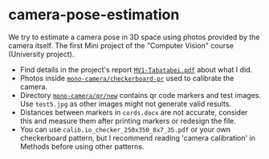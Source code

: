 # camera-pose-estimation
We try to estimate a camera pose in 3D space using photos provided by the camera 
itself. 
The first Mini project of the "Computer Vision" course (University project).

- Find details in the project's report [```MV1-Tabatabei.pdf```](https://github.com/TahaTabatabaei/camera-pose-estimation/blob/main/mono-camera/MV1-Tabatabaei.pdf) about what I did.
- Photos inside [```mono-camera/checkerboard-pr```](https://github.com/TahaTabatabaei/camera-pose-estimation/tree/main/mono-camera/checkerboard-pr) used to calibrate the camera.
- Directory [```mono-camera/qr/new```](https://github.com/TahaTabatabaei/camera-pose-estimation/tree/main/mono-camera/qr/new) contains qr code markers and test images. Use ```test5.jpg``` as other images might not generate valid results.
- Distances between markers in ```cords.docx``` are not accurate, consider this and measure them after printing markers or redesign the file.
- You can use ```calib.io_checker_250x350_8x7_35.pdf``` or your own checkerboard pattern, but I recommend reading 'camera calibration' in Methods before using other patterns.
